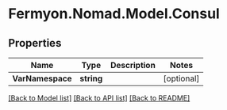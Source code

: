 # Fermyon.Nomad.Model.Consul

## Properties

Name | Type | Description | Notes
------------ | ------------- | ------------- | -------------
**VarNamespace** | **string** |  | [optional] 

[[Back to Model list]](../README.md#documentation-for-models) [[Back to API list]](../README.md#documentation-for-api-endpoints) [[Back to README]](../README.md)

